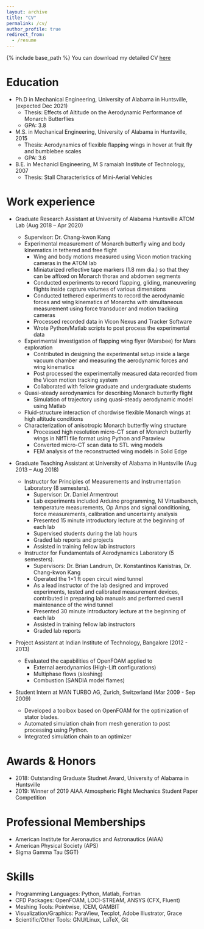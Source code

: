 ```yaml
---
layout: archive
title: "CV"
permalink: /cv/
author_profile: true
redirect_from:
  - /resume
---
```


{% include base_path %}
You can download my detailed CV [here]()

Education
======

* Ph.D in Mechanical Engineering, University of Alabama in Huntsville, (expected Dec 2021)
  * Thesis: Effects of Altitude on the Aerodynamic Performance of Monarch Butterflies
  * GPA: 3.8
* M.S. in Mechanical Engineering, University of Alabama in Huntsville, 2015
  * Thesis: Aerodynamics of flexible flapping wings in hover at fruit fly and bumblebee scales
  * GPA: 3.6
* B.E. in Mechanicl Engineering, M S ramaiah Institute of Technology, 2007
  * Thesis: Stall Characteristics of Mini-Aerial Vehicles

Work experience
======
* Graduate Research Assistant at University of Alabama Huntsville  ATOM Lab (Aug 2018 – Apr 2020)
  * Supervisor: Dr. Chang-kwon Kang
  * Experimental measurement of Monarch butterfly wing and body kinematics in tethered and free flight
    * Wing and body motions measured using Vicon motion tracking cameras in the ATOM lab
    * Miniaturized reflective tape markers (1.8 mm dia.) so that they can be affixed on Monarch thorax and abdomen segments
    * Conducted experiments to record flapping, gliding, maneuvering flights inside capture volumes of various dimensions
    * Conducted tethered experiments to record the aerodynamic forces and wing kinematics of Monarchs with simultaneous measurement using force transducer and motion tracking cameras
    * Processed recorded data in Vicon Nexus and Tracker Software
    * Wrote Python/Matlab scripts to post process the experimental data
  * Experimental investigation of flapping wing flyer (Marsbee) for Mars exploration
    * Contributed in designing the experimental setup inside a large vacuum chamber and measuring the aerodynamic forces and wing kinematics
    * Post processed the experimentally measured data recorded from the Vicon motion tracking system
    * Collaborated with fellow graduate and undergraduate students
  * Quasi-steady aerodynamics for describing Monarch butterfly flight
    * Simulation of trajectory using quasi-steady aerodynamic model using Matlab
  * Fluid-structure interaction of chordwise flexible Monarch wings at high altitude conditions
  * Characterization of anisotropic Monarch butterfly wing structure
    * Processed high resolution micro-CT scan of Monarch butterfly wings in NIfTI file format using Python and Paraview
    * Converted micro-CT scan data to STL wing models
    * FEM analysis of the reconstructed wing models in Solid Edge
    
* Graduate Teaching Assistant at University of Alabama in Huntsville (Aug 2013 – Aug 2018)
  * Instructor for Principles of Measurements and Instrumentation Laboratory (8 semesters).
    * Supervisor: Dr. Daniel Armentrout
    * Lab experiments included Arduino programming, NI Virtualbench, temperature measurements, Op Amps and signal conditioning, force measurements, calibration and uncertainty analysis
    * Presented 15 minute introductory lecture at the beginning of each lab
    * Supervised students during the lab hours
    * Graded lab reports and projects
    * Assisted in training fellow lab instructors
  * Instructor for Fundamentals of Aerodynamics Laboratory (5 semesters).
    * Supervisors: Dr. Brian Landrum, Dr. Konstantinos Kanistras, Dr. Chang-kwon Kang
    * Operated the 1×1 ft open circuit wind tunnel
    * As a lead instructor of the lab designed and improved experiments, tested and calibrated measurement devices, contributed in preparing lab manuals and performed overall maintenance of the wind tunnel
    * Presented 30 minute introductory lecture at the beginning of each lab
    * Assisted in training fellow lab instructors
    * Graded lab reports

* Project Assistant at Indian Institute of Technology, Bangalore (2012 - 2013)
  * Evaluated the capabilities of OpenFOAM applied to
    * External aerodynamics (High-Lift configurations)
    * Multiphase flows (sloshing)
    * Combustion (SANDIA model flames)
* Student Intern at MAN TURBO AG, Zurich, Switzerland (Mar 2009 - Sep 2009)
    * Developed a toolbox based on OpenFOAM for the optimization of stator blades.
    * Automated simulation chain from mesh generation to post processing using Python.
    * Integrated simulation chain to an optimizer

Awards & Honors
=======
* 2018: Outstanding Graduate Studnet Award, University of Alabama in Huntsville
* 2019: Winner of 2019 AIAA Atmospheric Flight Mechanics Student Paper Competition 

Professional Memberships
======
* American Institute for Aeronautics and Astronautics (AIAA)
* American Physical Society (APS)
* Sigma Gamma Tau (SGT)



Skills
======
* Programming Languages: Python, Matlab, Fortran
* CFD Packages: OpenFOAM, LOCI-STREAM, ANSYS (CFX, Fluent)
* Meshing Tools: Pointwise, ICEM, GAMBIT
* Visualization/Graphics: ParaView, Tecplot, Adobe Illustrator, Grace
* Scientific/Other Tools: GNU/Linux, LaTeX, Git

